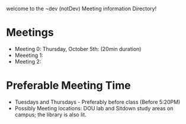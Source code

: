 welcome to the ¬dev (notDev) Meeting information Directory! 

# Meetings
  * Meeting 0: Thursday, October 5th: (20min duration) 
  * Meeeting 1:
  * Meeting 2:



# Preferable Meeting Time
  * Tuesdays and Thursdays - Preferably before class (Before 5:20PM)
  * Possibly Meeting locations: DOU lab and Sitdown study areas on campus; the library is also lit.

